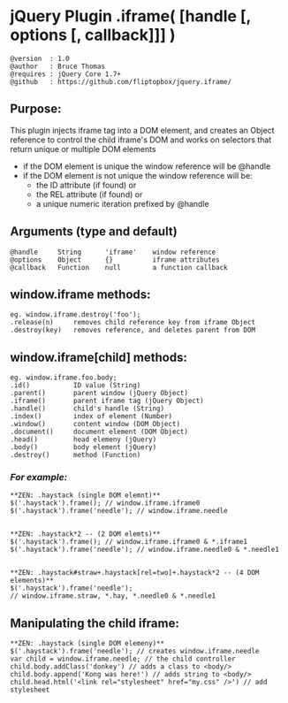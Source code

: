 # jQuery Plugin .iframe( [handle [, options [, callback]]] )
	@version  : 1.0
	@author   : Bruce Thomas
	@requires : jQuery Core 1.7+
	@github   : https://github.com/fliptopbox/jquery.iframe/

## Purpose:
This plugin injects iframe tag into a DOM element,
and creates an Object reference to control the child iframe's DOM
and works on selectors that return unique or multiple DOM elements

- if the DOM element is unique the window reference will be @handle
- if the DOM element is not unique the window reference will be:
	- the ID attribute (if found) or
	- the REL attribute (if found) or
	- a unique numeric iteration prefixed by @handle

## Arguments (type and default)
	@handle		String		'iframe'	window reference
	@options	Object		{}			iframe attributes
	@callback	Function	null		a function callback

## window.iframe methods:
	eg. window.iframe.destroy('foo');
	.release(n)		removes child reference key from iframe Object
	.destroy(key)	removes reference, and deletes parent from DOM

## window.iframe[child] methods:
	eg. window.iframe.foo.body;
	.id()			ID value (String)
	.parent()		parent window (jQuery Object)
	.iframe()		parent iframe tag (jQuery Object)
	.handle()		child's handle (String)
	.index()		index of element (Number)
	.window()		content window (DOM Object)
	.document()		document element (DOM Object)
	.head()			head elemeny (jQuery)
	.body()			body element (jQuery)
	.destroy()		method (Function)


###	*For example:*
	**ZEN: .haystack (single DOM elemnt)**
	$('.haystack').frame(); // window.iframe.iframe0
	$('.haystack').frame('needle'); // window.iframe.needle


	**ZEN: .haystack*2 -- (2 DOM elemts)**
	$('.haystack').frame(); // window.iframe.iframe0 & *.iframe1
	$('.haystack').frame('needle'); // window.iframe.needle0 & *.needle1


	**ZEN: .haystack#straw+.haystack[rel=two]+.haystack*2 -- (4 DOM elements)**
	$('.haystack').frame('needle');
	// window.iframe.straw, *.hay, *.needle0 & *.needle1

## Manipulating the child iframe:
	**ZEN: .haystack (single DOM elemeny)**
	$('.haystack').frame('needle'); // creates window.iframe.needle
	var child = window.iframe.needle; // the child controller
	child.body.addClass('donkey') // adds a class to <body/>
	child.body.append('Kong was here!') // adds string to <body/>
	child.head.html('<link rel="stylesheet" href="my.css" />') // add stylesheet

